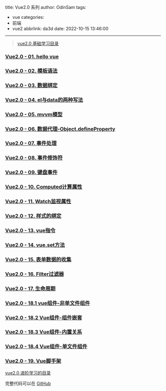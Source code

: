 title: Vue2.0 系列
author: OdinSam
tags:
  - vue
categories:
  - 前端
  - vue2
abbrlink: da3d
date: 2022-10-15 13:46:00
---
> [vue2.0 基础学习目录](/articles/da3d.html) 

<!--more-->

### [Vue2.0 - 01. hello vue](/articles/1d50.html)

### [Vue2.0 - 02. 模板语法](/articles/1723.html)

### [Vue2.0 - 03. 数据绑定](/articles/1ef3.html)

### [Vue2.0 - 04. el与data的两种写法](/articles/3899.html)

### [Vue2.0 - 05. mvvm模型](/articles/a38e.html)

### [Vue2.0 - 06. 数据代理-Object.defineProperty](/articles/7c3d.html)

### [Vue2.0 - 07. 事件处理](/articles/ec6.html)

### [Vue2.0 - 08. 事件修饰符](/articles/48de.html)

### [Vue2.0 - 09. 键盘事件](/articles/42b7.html)

### [Vue2.0 - 10. Computed计算属性](/articles/8c58.html)

### [Vue2.0 - 11. Watch监视属性](/articles/bd29.html)

### [Vue2.0 - 12. 样式的绑定](/articles/5a60.html)

### [Vue2.0 - 13. vue指令](/articles/227f.html)

### [Vue2.0 - 14. vue.set方法](/articles/2b60.html)

### [Vue2.0 - 15. 表单数据的收集](/articles/d63a.html)

### [Vue2.0 - 16. Filter过滤器](/articles/cb68.html)

### [Vue2.0 - 17. 生命周期](/articles/5bf8.html)

### [Vue2.0 - 18.1 vue组件-非单文件组件](/articles/26da.html)

### [Vue2.0 - 18.2 Vue组件-组件嵌套](/articles/ff66.html)

### [Vue2.0 - 18.3 Vue组件-内置关系](/articles/72b9.html)

### [Vue2.0 - 18.4 Vue组件-单文件组件](/articles/9c18.html)

### [Vue2.0 - 19. Vue脚手架](/articles/d49a.html)


[vue2.0 进阶学习的目录](/articles/e255.html)  

完整代码可以在 [GitHub](https://github.com/odinsam/learn-vue2.0)